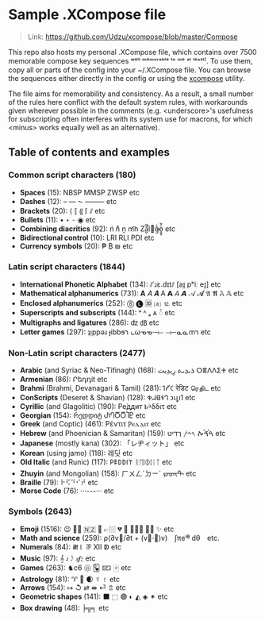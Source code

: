 
# Sample .XCompose file

> Link: https://github.com/Udzu/xcompose/blob/master/Compose

This repo also hosts my personal .XCompose file, which contains over 7500 memorable compose key sequences ʷᵉˡˡ ᵐᵉᵐᵒʳᵃᵇˡᵉ ᵗᵒ ᵐᵉ ᵃᵗ ˡᵉᵃˢᵗꜝ. To use them, copy all or parts of the config into your ~/.XCompose file. You can browse the sequences either directly in the config or using the [xcompose](https://github.com/Udzu/xcompose/) utility.

The file aims for memorability and consistency. As a result, a small number of the rules here conflict with the default system rules, with workarounds given wherever possible in the comments (e.g. \<underscore>'s usefulness for subscripting often interferes with its system use for macrons, for which \<minus> works equally well as an alternative).

## Table of contents and examples

### Common script characters (180)
* **Spaces** (15): NBSP MMSP ZWSP etc
* **Dashes** (12): – — ⁓ ⸻ etc
* **Brackets** (20): ⟨ ⟦ ⸨ ⌈ ⫽ etc
* **Bullets** (11): • ‣ ⁃ ◉ etc
* **Combining diacritics** (92): ń n̊ n̫ m͡n Zǎ̺̣͆̚l⃪ğ̶̍ö̱̰̥̂̃ etc
* **Bidirectional control** (10): LRI RLI PDI etc
* **Currency symbols** (20): ₱ ₿ ₪ etc

### Latin script characters (1844)
* **International Phonetic Alphabet** (134): ⫽ˈɹɛ.dɪt⫽ [aɪ̯ pʰiː eɪ̯] etc
* **Mathematical alphanumerics** (731): 𝐀 𝐴 𝑨 A 𝗔 𝘈 𝘼 𝒜 𝓐 𝔄 𝕬 𝙰 𝔸 etc
* **Enclosed alphanumerics** (252): ⓼ 🅛 🆛 ⒜ ⒓ etc
* **Superscripts and subscripts** (144): ᵃ ᴬ ₐ ᴀ ◌ͣ etc
* **Multigraphs and ligatures** (286): ʣ ㏈ etc
* **Letter games** (297): ʇᴉppǝɹ ɟibbɘר டωᓀᓀ·–⟝ ⟞–·ᓇᓇനﬧ etc

### Non-Latin script characters (2477)
* **Arabic** (and Syriac & Neo-Tifinagh) (168): ⁧رِيدِيت⁩ ⁧ܪܝܕܝܬ⁩ ⵔⴻⴷⴷⵉⵜ etc
* **Armenian** (86): Րեդդit etc
* **Brahmi** (Brahmi, Devanagari & Tamil) (281): 𑀭𑁂𑀟𑀺𑀝 रेडिट ரெதிட etc
* **ConScripts** (Deseret & Shavian) (128): 𐐡𐐇𐐔𐐆𐐓 𐑮𐑧𐑛𐑦𐑑 etc
* **Cyrillic** (and Glagolitic) (190): Ре́ддит Ⱃⰵδδιτ etc
* **Georgian** (154): რედდიტ ႰႤႣႣႨႲ etc
* **Greek** (and Coptic) (461): Ρέντιτ Ⲣⲉⲇⲇⲓⲧ etc
* **Hebrew** (and Phoenician & Samaritan) (159): ⁧רֶדִיט⁩ ⁧𐤓𐤃𐤕⁩ ⁧ࠓࠝࠃࠪࠕ⁩ etc
* **Japanese** (mostly kana) (302): 「レヂィット」 etc
* **Korean** (using jamo) (118): 레딧 etc
* **Old Italic** (and Runic) (117): 𐌓𐌄𐌃𐌃𐌉𐌕 ᚱᛖᛞᛞᛁᛏ etc
* **Zhuyin** (and Mongolian) (158): ㄏㄨㄥˊㄉㄧˊ ᠷᠡᠳᠢᠲ etc
* **Braille** (79): ⠗⠫⠙⠊⠞ etc
* **Morse Code** (76): ···---··· etc

### Symbols (2643)
* **Emoji** (1516): 😉 👌🏾 🇳🇿 🫡 👉🏼 💔 🤣 🤦🏽‍♀️ 🏳️‍⚧️ ✨ etc
* **Math and science** (259): ρ(∂v⃗/∂t + (v⃗·∇)v) ∫πeⁱᶿ dθ etc.
* **Numerals** (84): 𝍸𝍷 𝍵 Ⅻ ↁ etc
* **Music** (97): 𝄞 𝅗𝅨𝅥 𝅃𝅥𝅮 𝆍𝆑𝆎 etc
* **Games** (263): ♞c6 🩡 🂽 🁖 🀄︎ etc
* **Astrology** (81): ♈ 🐉 🌒 ☿ ♇ etc
* **Arrows** (154): ↦ ↺ ⇄ ⇼ ⏎ ⇬ etc
* **Geometric shapes** (141): ⬛ ⬚ 🟣 ◐ ◭ ◈ ✶ etc
* **Box drawing** (48): ╞╦╕ etc
